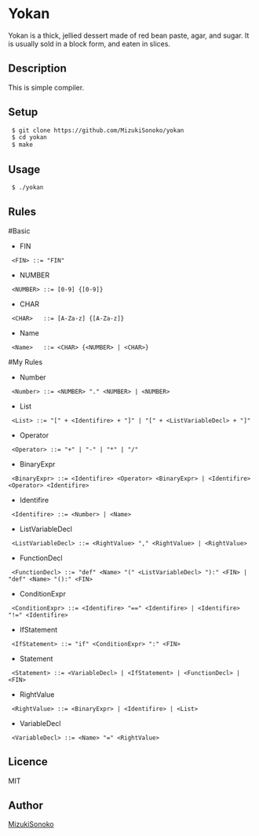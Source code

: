

Yokan
====

Yokan is a thick, jellied dessert made of red bean paste, agar, and sugar. It is usually sold in a block form, and eaten in slices.

## Description
 This is simple compiler.

## Setup

```bash
 $ git clone https://github.com/MizukiSonoko/yokan
 $ cd yokan
 $ make
 ```

## Usage

```bash
 $ ./yokan
```

## Rules
 
#Basic

- FIN
```
 <FIN> ::= "FIN" 
```

- NUMBER
```
 <NUMBER> ::= [0-9] {[0-9]}
```

- CHAR
```
 <CHAR>   ::= [A-Za-z] {[A-Za-z]}
```

- Name
```
 <Name>   ::= <CHAR> {<NUMBER> | <CHAR>}
```

#My Rules

- Number
```
 <Number> ::= <NUMBER> "." <NUMBER> | <NUMBER>
```

- List
```
 <List> ::= "[" + <Identifire> + "]" | "[" + <ListVariableDecl> + "]"
```

- Operator
```
 <Operator> ::= "+" | "-" | "*" | "/"
```

- BinaryExpr
```
 <BinaryExpr> ::= <Identifire> <Operator> <BinaryExpr> | <Identifire> <Operator> <Identifire>
```

- Identifire
```
 <Identifire> ::= <Number> | <Name>
```

- ListVariableDecl
```
 <ListVariableDecl> ::= <RightValue> "," <RightValue> | <RightValue>
```

- FunctionDecl
```
 <FunctionDecl> ::= "def" <Name> "(" <ListVariableDecl> "):" <FIN> |  "def" <Name> "():" <FIN>
```

- ConditionExpr
```
 <ConditionExpr> ::= <Identifire> "==" <Identifire> | <Identifire> "!=" <Identifire>
```

- IfStatement
```
 <IfStatement> ::= "if" <ConditionExpr> ":" <FIN>
```

- Statement
```
 <Statement> ::= <VariableDecl> | <IfStatement> | <FunctionDecl> | <FIN>
```

- RightValue
```
 <RightValue> ::= <BinaryExpr> | <Identifire> | <List>
```

- VariableDecl
```
 <VariableDecl> ::= <Name> "=" <RightValue>
```

## Licence

MIT

## Author

[MizukiSonoko](https://github.com/MizukiSonoko)


